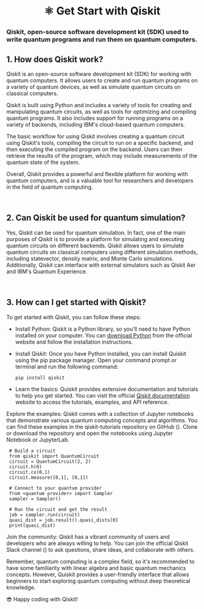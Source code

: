 <br>

# <p align="center"> ⚛︎ Get Start with Qiskit

### Qiskit, open-source software development kit (SDK) used to write quantum programs and run them on quantum computers.<br>


## 1. How does Qiskit work?

Qiskit is an open-source software development kit (SDK) for working with quantum computers. It allows users to create and run quantum programs on a variety of quantum devices, as well as simulate quantum circuits on classical computers.

Qiskit is built using Python and includes a variety of tools for creating and manipulating quantum circuits, as well as tools for optimizing and compiling quantum programs. It also includes support for running programs on a variety of backends, including IBM's cloud-based quantum computers.

The basic workflow for using Qiskit involves creating a quantum circuit using Qiskit's tools, compiling the circuit to run on a specific backend, and then executing the compiled program on the backend. Users can then retrieve the results of the program, which may include measurements of the quantum state of the system.

Overall, Qiskit provides a powerful and flexible platform for working with quantum computers, and is a valuable tool for researchers and developers in the field of quantum computing.

<br>

## 2. Can Qiskit be used for quantum simulation?

Yes, Qiskit can be used for quantum simulation. In fact, one of the main purposes of Qiskit is to provide a platform for simulating and executing quantum circuits on different backends. Qiskit allows users to simulate quantum circuits on classical computers using different simulation methods, including statevector, density matrix, and Monte Carlo simulations. Additionally, Qiskit can interface with external simulators such as Qiskit Aer and IBM's Quantum Experience.

<br>

## 3. How can I get started with Qiskit?

To get started with Qiskit, you can follow these steps:

- Install Python:
  Qiskit is a Python library, so you'll need to have Python installed on your computer. You can [download Python](https://www.python.org/downloads/) 
  from the official website and follow the installation instructions.

- Install Qiskit:
 Once you have Python installed, you can install Quiskit using the pip package manager. Open your command prompt or terminal and run the following 
 command:

      pip install qiskit

- Learn the basics:
  Quiskit provides extensive documentation and tutorials to help you get started. You can visit the official 
  [Qiskit documentation](https://qiskit.org/documentation/contributing_to_qiskit.html#install-install-from-source-label) website to
  access the tutorials, examples, and API reference.

Explore the examples: Qiskit comes with a collection of Jupyter notebooks that demonstrate various quantum computing concepts and algorithms. You can find these examples in the qiskit-tutorials repository on GitHub (). Clone or download the repository and open the notebooks using Jupyter Notebook or JupyterLab.


     # Build a circuit
     from qiskit import QuantumCircuit
     circuit = QuantumCircuit(2, 2)
     circuit.h(0)
     circuit.cx(0,1)
     circuit.measure([0,1], [0,1])
 
     # Connect to your quantum provider
     from <quantum provider> import Sampler
     sampler = Sampler()
 
     # Run the circuit and get the result
     job = sampler.run(circuit)
     quasi_dist = job.result().quasi_dists[0]
     print(quasi_dist)
     

Join the community: Qiskit has a vibrant community of users and developers who are always willing to help. You can join the official Qiskit Slack channel () to ask questions, share ideas, and collaborate with others.

Remember, quantum computing is a complex field, so it's recommended to have some familiarity with linear algebra and basic quantum mechanics concepts. However, Quiskit provides a user-friendly interface that allows beginners to start exploring quantum computing without deep theoretical knowledge.

😎 Happy coding with Qiskit! 


























